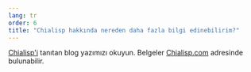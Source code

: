 ```yaml
---
lang: tr
order: 6
title: "Chialisp hakkında nereden daha fazla bilgi edinebilirim?"
---
```


[Chialisp'i](https://www.chia.net/2019/11/27/chialisp.en.html) tanıtan blog yazımızı okuyun. Belgeler [Chialisp.com](https://chialisp.com) adresinde bulunabilir.
